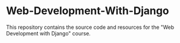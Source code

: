 # Web-Development-With-Django
This repository contains the source code and resources for the "Web Development with Django" course.
